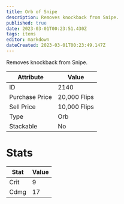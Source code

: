 ```yaml
---
title: Orb of Snipe
description: Removes knockback from Snipe.
published: true
date: 2023-03-01T00:23:51.430Z
tags: items
editor: markdown
dateCreated: 2023-03-01T00:23:49.147Z
---
```


Removes knockback from Snipe.

|Attribute|Value|
|-|-|
|ID|2140|
|Purchase Price|20,000 Flips|
|Sell Price|10,000 Flips|
|Type|Orb|
|Stackable|No|

# Stats
|Stat|Value|
|-|-|
|Crit|9|
|Cdmg|17|
